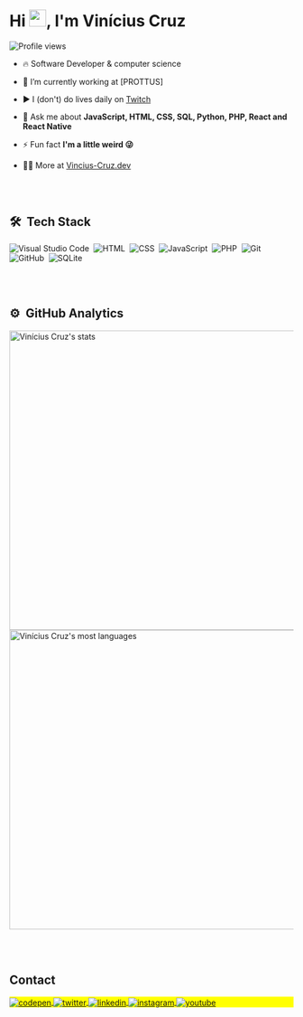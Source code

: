 <h1 align="left">Hi <img src="https://raw.githubusercontent.com/kaueMarques/kaueMarques/master/hi.gif" height="30px">, I'm Vinícius Cruz</h1>
<p align="left"> <img src="https://komarev.com/ghpvc/?username=ViniciusCruzZ&color=yellow" alt="Profile views" /> </p>

- 🔥 Software Developer & computer science 

- 🔭 I’m currently working at [PROTTUS]

- ▶️ I (don't) do lives daily on [Twitch](https://twitch.tv/tangerinapitt)

- 💬 Ask me about **JavaScript, HTML, CSS, SQL, Python, PHP, React and React Native**

- ⚡ Fun fact **I'm a little weird 😜**

- 👨‍💻 More at [Vincius-Cruz.dev](https://vinicius-cruz.dev)

<br><br>

## 🛠 &nbsp;Tech Stack

![Visual Studio Code](https://img.shields.io/badge/-Visual%20Studio%20Code-05122A?style=flat&logo=visual-studio-code&logoColor=007ACC)&nbsp;
![HTML](https://img.shields.io/badge/-HTML-05122A?style=flat&logo=HTML5)&nbsp;
![CSS](https://img.shields.io/badge/-CSS-05122A?style=flat&logo=CSS3&logoColor=1572B6)&nbsp;
![JavaScript](https://img.shields.io/badge/-JavaScript-05122A?style=flat&logo=javascript)&nbsp;
![PHP](https://img.shields.io/badge/-PHP-05122A?style=flat&logo=PHP&logoColor=007ACC)&nbsp;
![Git](https://img.shields.io/badge/-Git-05122A?style=flat&logo=git)&nbsp;
![GitHub](https://img.shields.io/badge/-GitHub-05122A?style=flat&logo=github)&nbsp;
![SQLite](https://img.shields.io/badge/-SQLite-05122A?style=flat&logo=sqlite)&nbsp;

<br><br>

## ⚙️ &nbsp;GitHub Analytics

<p align="left">
<img width="530em" src="https://github-readme-stats.vercel.app/api?username=ViniciusCruzZ&show_icons=true&theme=radical" alt="Vinícius Cruz's stats"/>
<img width="530em" src="https://github-readme-stats.vercel.app/api/top-langs/?username=ViniciusCruzZ&layout=compact&theme=vision-friendly-dark" alt="Vinícius Cruz's most languages"/>
</p>

<br><br>

## Contact

<p align="left" style="background:yellow">
<a href="https://codepen.io/LoathX" target="_blank">
  <img align="center" src="https://img.shields.io/badge/-ViniciusCruzZ-05122A?style=flat&logo=codepen" alt="codepen"/>
</a>
<a href="https://twitter.com/SviniciusZ" target="_blank">
  <img align="center" src="https://img.shields.io/badge/-ViniciusCruzZ-05122A?style=flat&logo=twitter" alt="twitter"/>  
</a>
<a href="https://linkedin.com/in/vinícius-cruz-a437431a5/" target="_blank">
  <img align="center" src="https://img.shields.io/badge/-ViniciusCruzZ-05122A?style=flat&logo=linkedin" alt="linkedin"/>
</a>
<a href="https://instagram.com/vvinicius_cruzz/" target="_blank">
 <img align="center" src="https://img.shields.io/badge/-ViniciusCruzZ-05122A?style=flat&logo=instagram" alt="instagram"/>
</a>
<a href="https://youtube.com/channel/UCgbJxBVgzAQYiY5K6ya_N_g" target="_blank">
 <img align="center" src="https://img.shields.io/badge/-ViniciusCruzZ-05122A?style=flat&logo=youtube" alt="youtube"/>
</a>
</p>
